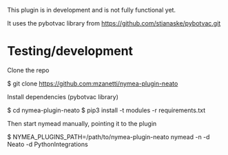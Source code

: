 This plugin is in development and is not fully functional yet.

It uses the pybotvac library from https://github.com/stianaske/pybotvac.git

# Testing/development

Clone the repo

$ git clone https://github.com:mzanetti/nymea-plugin-neato

Install dependencies (pybotvac library)

$ cd nymea-plugin-neato
$ pip3 install -t modules -r requirements.txt


Then start nymead manually, pointing it to the plugin

$ NYMEA_PLUGINS_PATH=/path/to/nymea-plugin-neato nymead -n -d Neato -d PythonIntegrations



